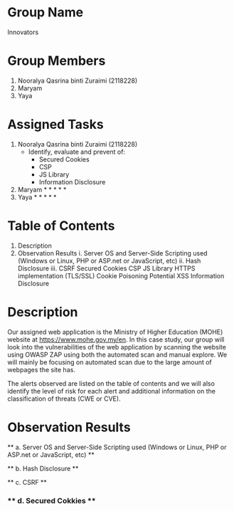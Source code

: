 # Group Name
Innovators
# Group Members
1. Nooralya Qasrina binti Zuraimi (2118228)
2. Maryam
3. Yaya
# Assigned Tasks
1. Nooralya Qasrina binti Zuraimi (2118228)
   * Identify, evaluate and prevent of:
     * Secured Cookies
     * CSP
     * JS Library
     * Information Disclosure
2. Maryam
   *
     *
     *
     *
     *
3. Yaya
   *
     *
     *
     *
     *
# Table of Contents
1. Description
2. Observation Results
    i. Server OS and Server-Side Scripting used (Windows or Linux, PHP or ASP.net or JavaScript, etc)
    ii. Hash Disclosure
    iii. CSRF
Secured Cookies
CSP
JS Library
HTTPS implementation (TLS/SSL)
Cookie Poisoning
Potential XSS
Information Disclosure
# Description
Our assigned web application is the Ministry of Higher Education (MOHE) website at https://www.mohe.gov.my/en. In this case study, our group will look into the vulnerabilities of the web application by scanning the website using OWASP ZAP using both the automated scan and manual explore. We will mainly be focusing on automated scan due to the large amount of webpages the site has.

The alerts observed are listed on the table of contents and we will also identify the level of risk for each alert and additional information on the classification of threats (CWE or CVE).
# Observation Results
** a. Server OS and Server-Side Scripting used (Windows or Linux, PHP or ASP.net or JavaScript, etc) **


** b. Hash Disclosure **


** c. CSRF **


<h3> ** d. Secured Cokkies ** </h3>



   
